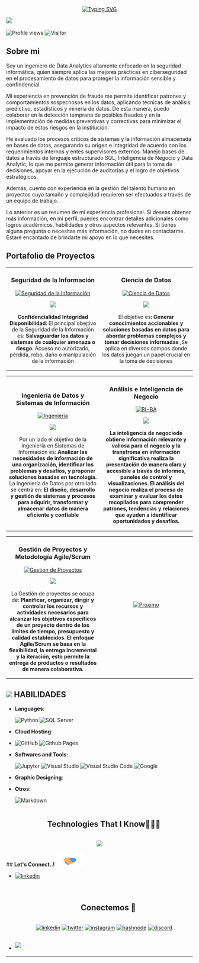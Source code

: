 <!-- Bienvenida -->
<p align="center">
  <a href="https://github.com/Melvin-Rodriguez/readme-typing-svg"><img src="https://readme-typing-svg.herokuapp.com?font=Zilla+Slab&duration=3000&pause=5000&color=cyan&size=35&center=true&vCenter=true&width=900&height=35&lines=Hola;Te+doy+la+bienvenida+a+mi+perfil+y+portafolio+de+proyectos" alt="Typing SVG"></a>
</p>

<!-- Banner -->
<img src="https://github-production-user-asset-6210df.s3.amazonaws.com/111929312/249653774-76261d23-7cf5-446e-b82c-1b17a2d423e3.png">

<!-- Contadores -->
<!-- [![GitHub followers](https://img.shields.io/github/followers/Melvin-Rodriguez?style=social)](https://github.com/Melvin-Rodriguez)  -->
![Profile views](https://komarev.com/ghpvc/?username=Melvin-Rodriguez&label=Profile%20views&color=0e75b6&style=flat)
![Visitor](https://visitor-badge.laobi.icu/badge?page_id=Melvin-Rodriguez.repoName)

<!-- Modulo 1 -->
## Sobre mi

Soy un ingeniero de Data Analytics altamente enfocado en la seguridad informática, quien siempre aplica las mejores prácticas en ciberseguridad en el procesamiento de datos para proteger la información sensible y confindencial. 

Mi experiencia en prevención de fraude me permite identificar patrones y comportamientos sospechosos en los datos, aplicando técnicas de análisis predictivo, estadísticos y minería de datos. De esta manera, puedo colaborar en la detección temprana de posibles fraudes y en la implementación de medidas preventivas y correctivas para minimizar el impacto de estos riesgos en la institución.

He evaluado los procesos críticos de sistemas y la información almacenada en bases de datos, asegurando su origen e integridad de acuerdo con los requerimientos internos y entes supervisores externos. Manejo bases de datos a través de lenguaje estructurado SQL, Inteligencia de Negocio y Data Analytic, lo que me permite generar información útil para la toma de decisiones, apoyar en la ejecución de auditorías y el logro de objetivos estratégicos.

Además, cuento con experiencia en la gestión del talento humano en proyectos cuyo tamaño y complejidad requieren ser efectuados a través de un equipo de trabajo. 

Lo anterior es un resumen de mi experiencia profesional. Si deseas obtener más información, en mi perfil, puedes encontrar detalles adicionales como logros académicos, habilidades y otros aspectos relevantes. Si tienes alguna pregunta o necesitas más información, no dudes en contactarme. Estaré encantado de brindarte mi apoyo en lo que necesites.

<!-- Modulo 2 -->
<!-- Tabla 1, F1C1-->
## Portafolio de Proyectos
<table>
<tr> 	
<td width="50%">
<h3 align="center">Seguridad de la Información</h3>
<div align="center">
<a href="https://github.com/Melvin-Rodriguez/Cybersecurity" target="_blank"><img src="https://res.cloudinary.com/dssdvhtjq/image/upload/v1688172385/Perfil/4_r1nah9.png" width="400" alt="Seguridad de la Información"></a>
<p>
<a href="https://github.com/Melvin-Rodriguez/Cybersecurity" target="_blank">
<img src="https://img.shields.io/badge/C%C3%93DIGO-C0C0C0?style=for-the-badge&logo=github&logoColor=black">
</a>
</p>
<p>
   <strong> Confidencialidad 
   Integridad 
   Disponibilidad: </strong> 
   El principal obejtivo de la Seguridad de la Información es: <strong> Salvaguardar los datos y sistemas de cualquier amenaza o riesgo. </strong> 
   Acceso no autorizado, pérdida, robo, daño o manipulación de la información 
</p>
</div>                                                                                      
</td>
<!-- Tabla 1, F1C2-->
<td width="50%">
<h3 align="center">Ciencia de Datos</h3>
<div align="center">
<a href="https://github.com/Melvin-Rodriguez/Data-Science" target="_blank"><img src="https://res.cloudinary.com/dssdvhtjq/image/upload/v1688171635/Perfil/3_krhm8q.png" width="400" alt="Ciencia de Datos"></a>
<p>
<a href="https://github.com/Melvin-Rodriguez/Data-Science" target="_blank">
<img src="https://img.shields.io/badge/C%C3%93DIGO-C0C0C0?style=for-the-badge&logo=github&logoColor=black">
</a>
</p>
<p>
El objetivo es: <strong> Generar conocimientos accionables y soluciones basadas en datos para abordar problemas complejos y tomar decisiones 	 informadas </strong>,Se aplica en diversos campos donde los datos juegan un papel crucial en la toma de decisiones
</p>
</div>                                                                                      
</td>
</div>                                                             
</table>                                                                                 
</div>

<!-- Tabla 2, F2C1-->
<table>
<tr>
<td width="50%">
<h3 align="center">Ingeniería de Datos y Sistemas de Información</h3>
<div align="center">
<a href="https://github.com/Melvin-Rodriguez/Ingenieria" target="_blank"><img src="https://res.cloudinary.com/dssdvhtjq/image/upload/v1688189402/Perfil/2_umo8ra.png" width="400" alt="Ingeniería"></a>
<p>
<a href="https://github.com/Melvin-Rodriguez/Ingenieria" target="_blank">
<img src="https://img.shields.io/badge/C%C3%93DIGO-C0C0C0?style=for-the-badge&logo=github&logoColor=black">
</a>
</p>
<p>
Por un lado el objetivo de la Ingeniería en Sistemas de Información es: <strong> Analizar las necesidades de información de una organización, identificar los problemas y desafíos, y proponer soluciones basadas en tecnología. </strong>
La Ingeniería de Datos por otro lado se centra en: <strong> El diseño, desarrollo y gestión de sistemas y procesos para adquirir, transformar y almacenar datos de manera eficiente y confiable</strong>
</p>
</div>                                                                                      
</td>
<!-- Tabla 2, F2C2-->
<td width="50%">
<h3 align="center">Análisis e Inteligencia de Negocio</h3>
<div align="center">
<a href="https://github.com/Melvin-Rodriguez/BI-BA" target="_blank"><img src="https://res.cloudinary.com/dssdvhtjq/image/upload/v1688189464/Perfil/1_whwiki.png" width="400" alt="BI-BA"></a>
<p>
<a href="https://github.com/Melvin-Rodriguez/BI-BA" target="_blank">
<img src="https://img.shields.io/badge/C%C3%93DIGO-C0C0C0?style=for-the-badge&logo=github&logoColor=black">
</a>
</p>
<p>
<strong>La inteligencia de negociode obtiene información relevante y valiosa para el negocio y la transfroma en información significativa realiza la presentación de manera clara y accesible a través de informes, paneles de control y visualizaciones. El análisis del negocio realiza el proceso de examinar y evaluar los datos recopilados para comprender patrones, tendencias y relaciones que ayuden a identificar oportunidades y desafíos.</strong>
</p>
</div>                                                                                      
</td>
</div>                                                             
</table>                                                                                 
</div>

<!-- Tabla 3, F3C1-->
<table>
<tr>
<td width="50%">
<h3 align="center">Gestión de Proyectos y Metodología Agile/Scrum </h3>
<div align="center">
<a href="https://github.com/Melvin-Rodriguez/Gestion-de-Proyectos" target="_blank"><img src="https://res.cloudinary.com/dssdvhtjq/image/upload/v1688330826/Perfil/5_wtvxha.png" width="400" alt="Gestion de Proyectos"></a>
<p>
<a href="https://github.com/Melvin-Rodriguez/Gestion-de-Proyectos" target="_blank">
<img src="https://img.shields.io/badge/C%C3%93DIGO-C0C0C0?style=for-the-badge&logo=github&logoColor=black">
</a>
</p>
<p>
La Gestión de proyectos se ocupa de: <strong>Planificar, organizar, dirigir y controlar los recursos y actividades necesarios para alcanzar los objetivos específicos de un proyecto dentro de los límites de tiempo, presupuesto y calidad establecidos. El enfoque Agile/Scrum se basa en la flexibilidad, la entrega incremental y la iteración, esto permite la entrega de productos o resultados de manera colaborativa. </strong>
</p>
</div>                                                                                      
</td>
<!-- Tabla 3, F3C2-->
<td width="50%">
<!-- <h3 align="center">Proximamente... </h3> -->
<div align="center">
<a href="https://github.com/Melvin-Rodriguez" target="_blank"><img src="https://res.cloudinary.com/dssdvhtjq/image/upload/v1688333286/Perfil/M1_gu0cw0.png" width="400" alt="Proximo"></a>
<p>
<!-- 
<a href="https://github.com/Melvin-Rodriguez/BI-BA" target="_blank">
<img src="https://img.shields.io/badge/C%C3%93DIGO-C0C0C0?style=for-the-badge&logo=github&logoColor=black">
</a>
 -->
</p>
<!-- <p>
<strong> Proximamente... </strong>
</p> -->
</div>                                                                                      
</td>
</div>                                                             
</table>                                                                                 
</div>

<!-- Modulo 3 -->
<!-- Habilidades -->
## <img src="https://media2.giphy.com/media/QssGEmpkyEOhBCb7e1/giphy.gif?cid=ecf05e47a0n3gi1bfqntqmob8g9aid1oyj2wr3ds3mg700bl&rid=giphy.gif" width ="25"><b> HABILIDADES</b>

<p align="center">

- **Languages**:

    ![Python](https://img.shields.io/badge/Python%20-%2300599C.svg?style=for-the-badge&logo=python&logoColor=white)
    ![SQL Server](https://img.shields.io/badge/Transact%20SQL-%2300599C.svg?style=for-the-badge&logo=microsoftsqlserver&logoColor=white)

- **Cloud Hosting**:
- 
    ![GitHub](https://img.shields.io/badge/Github-%2300599C.svg?style=for-the-badge&logo=github&logoColor=white)
    ![Github Pages](https://img.shields.io/badge/GitHub%20Pages-%2300599C.svg?style=for-the-badge&logo=github&logoColor=white)
    
- **Softwares and Tools**:
  
    ![Jupyter](https://img.shields.io/badge/Jupyter-%2300599C.svg?style=for-the-badge&logo=jupyter&logoColor=white)
    ![Visual Studio](https://img.shields.io/badge/Visual%20Studio-%2300599C.svg?style=for-the-badge&logo=visualstudio&logoColor=white)
    ![Visual Studio Code](https://img.shields.io/badge/Visual%20Studio%20Code-%2300599C.svg?style=for-the-badge&logo=visual-studio-code&logoColor=white)
    ![Google](https://img.shields.io/badge/Google%20Workspace-%2300599C.svg?style=for-the-badge&logo=google&logoColor=white)

- **Graphic Designing**:
<!--canvas-->

- **Otros**:
  
    ![Markdown](https://img.shields.io/badge/markdown-%2300599C.svg?style=for-the-badge&logo=markdown&logoColor=white)
  
</p>

<!-- TROFEOS GITHUB -->
<!--### &nbsp;TROFEOS GITHUB 
<p align="center"> 
<a href="https://github.com/Melvin-Rodriguez/github-profile-trophy"><img src="https://github-profile-trophy.vercel.app/?username=Melvin-Rodriguez&theme=darkhub&row=1&column=-1&rank=-?&no-frame=true&no-bg=true" alt="Melvin 	Rodríguez" />
</a> 
</p> -->

<!-- Grafica -->
<!--### &nbsp;GitHub Analytics

<p align="center">
<a href="https://github.com/Melvin-Rodriguez">
	<img height="180em" src="https://github-readme-stats-eight-theta.vercel.app/api?username=Melvin-Rodriguez&show_icons=true&theme=algolia&include_all_commits=true&count_private=true"/>
	<img height="180em" src="https://github-readme-stats-eight-theta.vercel.app/api/top-langs/?username=Melvin-Rodriguez&layout=compact&langs_count=8&theme=algolia"/>
</a>
</p> -->

<!--
<td width="50%" align="center">
  <img  align="center"  src="https://github-readme-stats.anuraghazra1.vercel.app/api/top-langs/?username=Melvin-Rodriguez&theme=dark&hide_border=true&no-bg=true&no-frame=true&langs_count=10"/>  
  </td>
-->

<!--h1 without bottom border-->
<div id="user-content-toc">
  <ul align="center">
    <summary><h2 style="display: inline-block">Technologies That I Know👨🏻‍💻</h2></summary>
  </ul>
</div>
<!--tech stack icons-->
<p align="center">
  <a href="https://www.linkedin.com/in/melvin-rodr%C3%ADguez-060a9a223/">
    <img src="https://skillicons.dev/icons?i=linkedin&perline=14" />
  </a>
</p>
<!-- ================================================================================= -->
## <b> Let's Connect..!</b><img src="https://github.com/0xAbdulKhalid/0xAbdulKhalid/raw/main/assets/mdImages/handshake.gif" width ="80">
<br>
<div align='left'>
<ul>
<li>
<a href="https://www.linkedin.com/in/melvin-rodr%C3%ADguez-060a9a223/" target="_blank">
<img src="https://img.shields.io/badge/linkedin:  Melvin Rodríguez-%2300acee.svg?color=405DE6&style=for-the-badge&logo=linkedin&logoColor=white" alt=linkedin style="margin-bottom: 5px;"/>
</a>
</li>

<br>
<!-- Connect with me -->
<!--h2 without bottom border-->
<div id="user-content-toc">
  <ul align="center">
    <summary><h2 style="display: inline-block">Conectemos 🤝</h2></summary>
  </ul>
</div>

<!--icons and links-->
<p align="center">
<a href="https://www.linkedin.com/in/melvin-rodr%C3%ADguez-060a9a223/" target="blank"><img align="center" src="https://user-images.githubusercontent.com/88904952/234979284-68c11d7f-1acc-4f0c-ac78-044e1037d7b0.png" alt="linkedin" height="50" width="50" /></a>
<a href="https://twitter.com/1010nishant" target="blank"><img align="center" src="https://user-images.githubusercontent.com/88904952/234980676-61bfb021-ecc8-48f7-88e6-34c1b06c4a58.png" alt="twitter" height="50" width="50" /></a> 
<a href="https://www.instagram.com/nishant.jangir.1010/" target="blank"><img align="center" src="https://user-images.githubusercontent.com/88904952/234981169-2dd1e58f-4b7e-468c-8213-034ba62156c3.png" alt="instagram" height="50" width="50" /></a>
<a href="https://1010nishant.hashnode.dev/" target="blank"><img align="center" src="https://user-images.githubusercontent.com/88904952/234982196-562aea17-5532-4550-8c08-1c7cb994a541.png" alt="hashnode" height="50" width="50" /></a>
<a href="https://discord.gg/UjwKkJsXsf" target="blank"><img align="center" src="https://user-images.githubusercontent.com/88904952/234982627-019fd336-6248-453c-9b05-97c13fd1d207.png" alt="discord" height="50" width="50" /></a>  
</p>


<br>

<li>
<a href="mailto:mtrabajo87@gmail.com" target="_blank">
<img src="https://img.shields.io/badge/gmail:  Melvin Rodríguez-%23EA4335.svg?style=for-the-badge&logo=gmail&logoColor=white" t=mail style="margin-bottom: 5px;" />
</a>
</li>
	
</ul>
</div>

---
